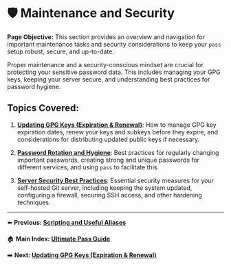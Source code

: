 # 🛡️ Maintenance and Security

**Page Objective:** This section provides an overview and navigation for important maintenance tasks and security considerations to keep your `pass` setup robust, secure, and up-to-date.

Proper maintenance and a security-conscious mindset are crucial for protecting your sensitive password data. This includes managing your GPG keys, keeping your server secure, and understanding best practices for password hygiene.

## Topics Covered:

1.  **[Updating GPG Keys (Expiration & Renewal)](./9.1_GPG_Key_Updates.md)**:
    How to manage GPG key expiration dates, renew your keys and subkeys before they expire, and considerations for distributing updated public keys if necessary.

2.  **[Password Rotation and Hygiene](./9.2_Password_Rotation.md)**:
    Best practices for regularly changing important passwords, creating strong and unique passwords for different services, and using `pass` to facilitate this.

3.  **[Server Security Best Practices](./9.3_Server_Security.md)**:
    Essential security measures for your self-hosted Git server, including keeping the system updated, configuring a firewall, securing SSH access, and other hardening techniques.

---
⬅️ **Previous: [Scripting and Useful Aliases](../08_Advanced_Features/8.4_Scripting_Alias.md)**

🏠 **Main Index: [Ultimate Pass Guide](../README.md)**

➡️ **Next: [Updating GPG Keys (Expiration & Renewal)](./9.1_GPG_Key_Updates.md)**